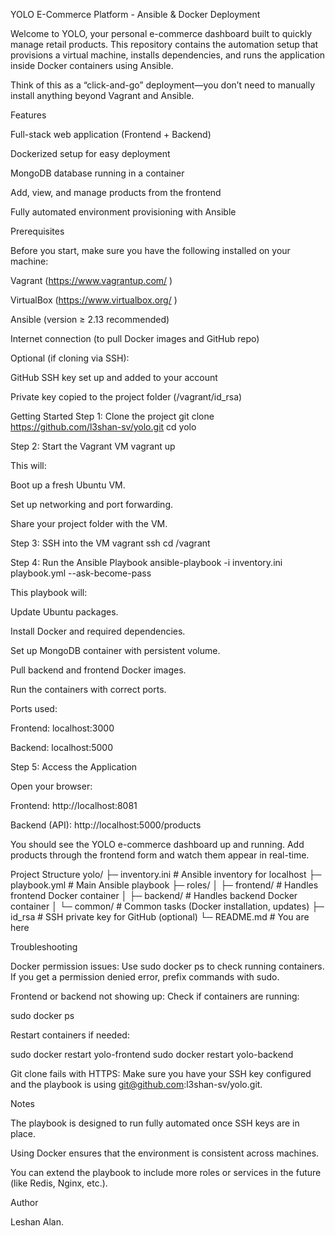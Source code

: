 YOLO E-Commerce Platform - Ansible & Docker Deployment

Welcome to YOLO, your personal e-commerce dashboard built to quickly manage retail products. This repository contains the automation setup that provisions a virtual machine, installs dependencies, and runs the application inside Docker containers using Ansible.

Think of this as a “click-and-go” deployment—you don’t need to manually install anything beyond Vagrant and Ansible.

Features

Full-stack web application (Frontend + Backend)

 Dockerized setup for easy deployment

 MongoDB database running in a container

 Add, view, and manage products from the frontend

 Fully automated environment provisioning with Ansible

Prerequisites

Before you start, make sure you have the following installed on your machine:

Vagrant (https://www.vagrantup.com/
)

VirtualBox (https://www.virtualbox.org/
)

Ansible (version ≥ 2.13 recommended)

Internet connection (to pull Docker images and GitHub repo)

Optional (if cloning via SSH):

GitHub SSH key set up and added to your account

Private key copied to the project folder (/vagrant/id_rsa)

Getting Started
Step 1: Clone the project
git clone https://github.com/l3shan-sv/yolo.git
cd yolo

Step 2: Start the Vagrant VM
vagrant up


This will:

Boot up a fresh Ubuntu VM.

Set up networking and port forwarding.

Share your project folder with the VM.

Step 3: SSH into the VM
vagrant ssh
cd /vagrant

Step 4: Run the Ansible Playbook
ansible-playbook -i inventory.ini playbook.yml --ask-become-pass


This playbook will:

Update Ubuntu packages.

Install Docker and required dependencies.

Set up MongoDB container with persistent volume.

Pull backend and frontend Docker images.

Run the containers with correct ports.

Ports used:

Frontend: localhost:3000

Backend: localhost:5000

Step 5: Access the Application

Open your browser:

Frontend: http://localhost:8081

Backend (API): http://localhost:5000/products

You should see the YOLO e-commerce dashboard up and running. Add products through the frontend form and watch them appear in real-time.

Project Structure
yolo/
├─ inventory.ini         # Ansible inventory for localhost
├─ playbook.yml          # Main Ansible playbook
├─ roles/
│   ├─ frontend/         # Handles frontend Docker container
│   ├─ backend/          # Handles backend Docker container
│   └─ common/           # Common tasks (Docker installation, updates)
├─ id_rsa                # SSH private key for GitHub (optional)
└─ README.md             # You are here 

Troubleshooting

Docker permission issues:
Use sudo docker ps to check running containers. If you get a permission denied error, prefix commands with sudo.

Frontend or backend not showing up:
Check if containers are running:

sudo docker ps


Restart containers if needed:

sudo docker restart yolo-frontend
sudo docker restart yolo-backend


Git clone fails with HTTPS:
Make sure you have your SSH key configured and the playbook is using git@github.com:l3shan-sv/yolo.git.

Notes

The playbook is designed to run fully automated once SSH keys are in place.

Using Docker ensures that the environment is consistent across machines.

You can extend the playbook to include more roles or services in the future (like Redis, Nginx, etc.).

Author

Leshan Alan.